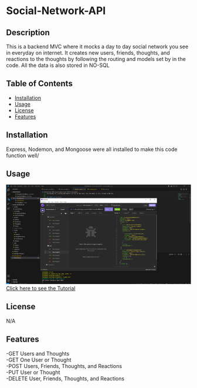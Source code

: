 # Social-Network-API

## Description

This is a backend MVC where it mocks a day to day social network you see in everyday on internet. It creates new users, friends, thoughts, and reactions to the thoughts by following the routing and models set by in the code. All the data is also stored in NO-SQL

## Table of Contents

- [Installation](#installation)
- [Usage](#usage)
- [License](#license)
- [Features](#features)

## Installation

Express, Nodemon, and Mongoose were all installed to make this code function well/

## Usage

![alt text](./Public/image.png)<br>
[Click here to see the Tutorial](https://watch.screencastify.com/v/CBX0541FPVA7V6VVcLNN)


## License

N/A

## Features

-GET Users and Thoughts<br>
-GET One User or Thought<br>
-POST Users, Friends, Thoughts, and Reactions<br>
-PUT User or Thought<br>
-DELETE User, Friends, Thoughts, and Reactions
